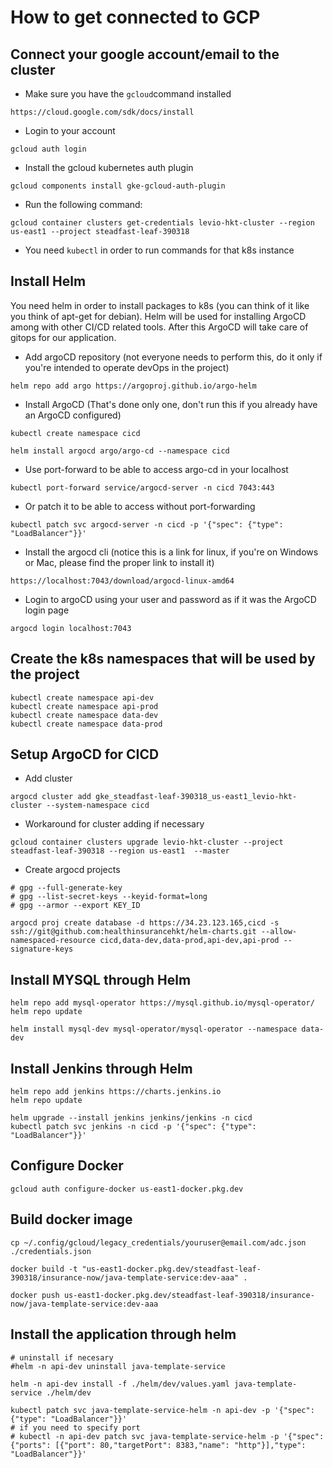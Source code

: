 # How to get connected to GCP

## Connect your google account/email to the cluster

* Make sure you have the `gcloud`command installed
```
https://cloud.google.com/sdk/docs/install
```

* Login to your account
```
gcloud auth login
```
* Install the gcloud kubernetes auth plugin
```
gcloud components install gke-gcloud-auth-plugin
```


* Run the following command:
```
gcloud container clusters get-credentials levio-hkt-cluster --region us-east1 --project steadfast-leaf-390318
```

* You need `kubectl` in order to run commands for that k8s instance

## Install Helm

You need helm in order to install packages to k8s (you can think of it like you think of apt-get for debian).
Helm will be used for installing ArgoCD among with other CI/CD related tools. After this ArgoCD will take care of gitops for our application.

* Add argoCD repository (not everyone needs to perform this, do it only if you're intended to operate devOps in the project)
```
helm repo add argo https://argoproj.github.io/argo-helm
```

* Install ArgoCD (That's done only one, don't run this if you already have an ArgoCD configured)
```
kubectl create namespace cicd
```
```
helm install argocd argo/argo-cd --namespace cicd
```

* Use port-forward to be able to access argo-cd in your localhost
```
kubectl port-forward service/argocd-server -n cicd 7043:443
```
* Or patch it to be able to access without port-forwarding
```
kubectl patch svc argocd-server -n cicd -p '{"spec": {"type": "LoadBalancer"}}'

```

* Install the argocd cli (notice this is a link for linux, if you're on Windows or Mac, please find the proper link to install it)
```
https://localhost:7043/download/argocd-linux-amd64
```

* Login to argoCD using your user and password as if it was the ArgoCD login page
```
argocd login localhost:7043
```

## Create the k8s namespaces that will be used by the project
```
kubectl create namespace api-dev
kubectl create namespace api-prod
kubectl create namespace data-dev
kubectl create namespace data-prod
```

## Setup ArgoCD for CICD

* Add cluster
```
argocd cluster add gke_steadfast-leaf-390318_us-east1_levio-hkt-cluster --system-namespace cicd
```

* Workaround for cluster adding if necessary
```
gcloud container clusters upgrade levio-hkt-cluster --project steadfast-leaf-390318 --region us-east1  --master
```

* Create argocd projects
```
# gpg --full-generate-key
# gpg --list-secret-keys --keyid-format=long
# gpg --armor --export KEY_ID

argocd proj create database -d https://34.23.123.165,cicd -s ssh://git@github.com:healthinsurancehkt/helm-charts.git --allow-namespaced-resource cicd,data-dev,data-prod,api-dev,api-prod --signature-keys
```


## Install MYSQL through Helm
```
helm repo add mysql-operator https://mysql.github.io/mysql-operator/
helm repo update

helm install mysql-dev mysql-operator/mysql-operator --namespace data-dev
```

## Install Jenkins through Helm
```
helm repo add jenkins https://charts.jenkins.io
helm repo update

helm upgrade --install jenkins jenkins/jenkins -n cicd
kubectl patch svc jenkins -n cicd -p '{"spec": {"type": "LoadBalancer"}}'
```

## Configure Docker

```
gcloud auth configure-docker us-east1-docker.pkg.dev
```

## Build docker image
```
cp ~/.config/gcloud/legacy_credentials/youruser@email.com/adc.json ./credentials.json
```
```
docker build -t "us-east1-docker.pkg.dev/steadfast-leaf-390318/insurance-now/java-template-service:dev-aaa" .
```

```
docker push us-east1-docker.pkg.dev/steadfast-leaf-390318/insurance-now/java-template-service:dev-aaa
```

## Install the application through helm
```
# uninstall if necesary
#helm -n api-dev uninstall java-template-service

helm -n api-dev install -f ./helm/dev/values.yaml java-template-service ./helm/dev

kubectl patch svc java-template-service-helm -n api-dev -p '{"spec": {"type": "LoadBalancer"}}'
# if you need to specify port
# kubectl -n api-dev patch svc java-template-service-helm -p '{"spec": {"ports": [{"port": 80,"targetPort": 8383,"name": "http"}],"type": "LoadBalancer"}}'
```